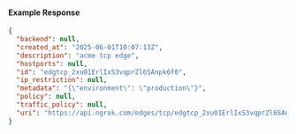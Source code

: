 <!-- Code generated for API Clients. DO NOT EDIT. -->

#### Example Response

```json
{
  "backend": null,
  "created_at": "2025-06-01T10:07:13Z",
  "description": "acme tcp edge",
  "hostports": null,
  "id": "edgtcp_2xu01ErlIxS3vqprZl6SAnpk6f0",
  "ip_restriction": null,
  "metadata": "{\"environment\": \"production\"}",
  "policy": null,
  "traffic_policy": null,
  "uri": "https://api.ngrok.com/edges/tcp/edgtcp_2xu01ErlIxS3vqprZl6SAnpk6f0"
}
```
